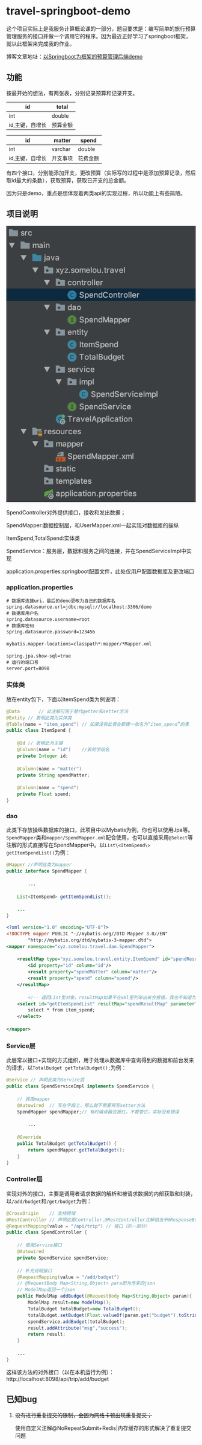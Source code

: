 # travel-springboot-demo

这个项目实际上是我服务计算概论课的一部分，题目要求是：编写简单的旅行预算管理服务的接口并做一个调用它的程序。因为最近正好学习了springboot框架，就以此框架来完成我的作业。

博客文章地址：[以Springboot为框架的预算管理后端demo](<https://somelou.xyz/p/2054314647/>)

## 功能

按最开始的想法，有两张表，分别记录预算和记录开支。

id|total
---|---
int|double
id,主键，自增长|预算金额

id|matter|spend
---|---|---
int|varchar|double
id,主键，自增长|开支事项|花费金额

有四个接口，分别能添加开支，更改预算（实际写的过程中是添加预算记录，然后取id最大的条数），获取预算，获取已开支的总金额。

因为只是demo，重点是想体现着两类api的实现过程，所以功能上有些简陋。

## 项目说明

![项目结构](read/pic1.png)

SpendController对外提供接口，接收和发出数据；

SpendMapper:数据控制层，和UserMapper.xml一起实现对数据库的操纵

ItemSpend,TotalSpend:实体类

SpendService：服务层，数据和服务之间的连接，并在SpendServiceImpl中实现

application.properties:springboot配置文件，此处仅用户配置数据库及更改端口

### application.properties

```
# 数据库连接uri，最后的demo更改为自己的数据库名
spring.datasource.url=jdbc:mysql://localhost:3306/demo
# 数据库用户名
spring.datasource.username=root
# 数据库密码
spring.datasource.password=123456

mybatis.mapper-locations=classpath*:mapper/*Mapper.xml

spring.jpa.show-sql=true
# 运行的端口号
server.port=8098
```

### 实体类

放在entity包下，下面以ItemSpend类为例说明：

```java
@Data		// 此注解可用于替代getter和setter方法
@Entity	// 表明此类为实体类
@Table(name = "item_spend")	// 如果没有此表会新建一张名为“item_spend”的表
public class ItemSpend {

    @Id	// 表明此为主键
    @Column(name = "id")	//表的字段名
    private Integer id;

    @Column(name = "matter")
    private String spendMatter;

    @Column(name = "spend")
    private Float spend;
}
```

### dao

此类下存放操纵数据库的接口，此项目中以Mybatis为例，你也可以使用Jpa等。`SpendMapper`类和`mapper/SpendMapper.xml`配合使用，也可以直接采用`@Select`等注解的形式直接写在SpendMapper中。以`List\<ItemSpend\> getItemSpendList()`为例：

```java
@Mapper	//声明此类为mapper
public interface SpendMapper {

		...

    List<ItemSpend> getItemSpendList();

    ...
}
```

```xml
<?xml version="1.0" encoding="UTF-8"?>
<!DOCTYPE mapper PUBLIC "-//mybatis.org//DTD Mapper 3.0//EN"
        "http://mybatis.org/dtd/mybatis-3-mapper.dtd">
<mapper namespace="xyz.somelou.travel.dao.SpendMapper">

    <resultMap type="xyz.somelou.travel.entity.ItemSpend" id="spendResultMap">
        <id property="id" column="id"/>
        <result property="spendMatter" column="matter"/>
        <result property="spend" column="spend"/>
    </resultMap>

		<!-- 返回List型对象，resultMap如果不在xml里列举出来会报错，我也不知道为什么-->
    <select id="getItemSpendList" resultMap="spendResultMap" parameterType="String">
        select * from item_spend;
    </select>

</mapper>
```

### Service层

此层常以接口+实现的方式组织，用于处理从数据库中查询得到的数据和前台发来的请求，以```TotalBudget getTotalBudget();```为例：

```java
@Service // 声明此类为Service层
public class SpendServiceImpl implements SpendService {

  	// 调用mapper
    @Autowired	// 写在字段上，那么就不需要再写setter方法
    SpendMapper spendMapper;// 有时编译器会报红，不要管它，实际没有错误

		...

    @Override
    public TotalBudget getTotalBudget() {
        return spendMapper.getTotalBudget();
    }
}
```

### Controller层

实现对外的接口，主要是调用者请求数据的解析和被请求数据的内部获取和封装，以`/add/budget`和`/get/budget`为例：

```java
@CrossOrigin	// 支持跨域
@RestController // 声明这是Controller,@RestController注解相当于@ResponseBody ＋ @Controller合在一起的作用,也可以只使用@Controller,具体我也不是很清楚
@RequestMapping(value = "/api/trip") // 接口（的一部分）
public class SpendController {

  	// 使用Service接口
    @Autowired
    private SpendService spendService;
		
  	// 补充说明接口
    @RequestMapping(value = "/add/budget")
  	// @RequestBody Map<String,Object> para即为传来的json
  	// ModelMap返回一个json
    public ModelMap addBudget(@RequestBody Map<String,Object> param){
        ModelMap result=new ModelMap();
        TotalBudget totalBudget=new TotalBudget();
        totalBudget.setBudget(Float.valueOf(param.get("budget").toString()));
        spendService.addBudget(totalBudget);
        result.addAttribute("msg","success");
        return result;
    }

    ...
}

```

这样该方法的对外接口（以在本机运行为例）：http://localhost:8098/api/trip/add/budget

## 已知bug

1. ~~没有进行重复提交的限制，会因为网络卡顿出现重复提交；~~

    使用自定义注解@NoRepeatSubmit+Redis|内存缓存的形式解决了重复提交问题